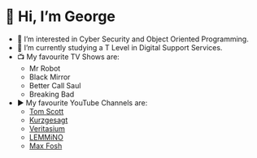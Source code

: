# 👋 Hi, I’m George
- 👀 I’m interested in Cyber Security and Object Oriented Programming.
- 📝 I’m currently studying a T Level in Digital Support Services.
- 📺 My favourite TV Shows are:
  - Mr Robot
  - Black Mirror
  - Better Call Saul
  - Breaking Bad
- ▶️ My favourite YouTube Channels are:
  - [Tom Scott]([url](https://www.youtube.com/channel/UCBa659QWEk1AI4Tg--mrJ2A)https://www.youtube.com/channel/UCBa659QWEk1AI4Tg--mrJ2A)
  - [Kurzgesagt]([url](https://www.youtube.com/c/inanutshell)https://www.youtube.com/c/inanutshell)
  - [Veritasium]([url](https://www.youtube.com/@veritasium)https://www.youtube.com/@veritasium)
  - [LEMMiNO]([url](https://www.youtube.com/@LEMMiNO)https://www.youtube.com/@LEMMiNO)
  - [Max Fosh]([url](https://www.youtube.com/@MaxFosh)https://www.youtube.com/@MaxFosh)
